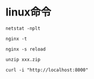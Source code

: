 # linux命令



```
netstat -nplt

nginx -t

nginx -s reload

unzip xxx.zip

curl -i "http://localhost:8000"
```

